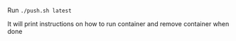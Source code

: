 Run 
`./push.sh latest`

It will print instructions on how to run container and remove container when done